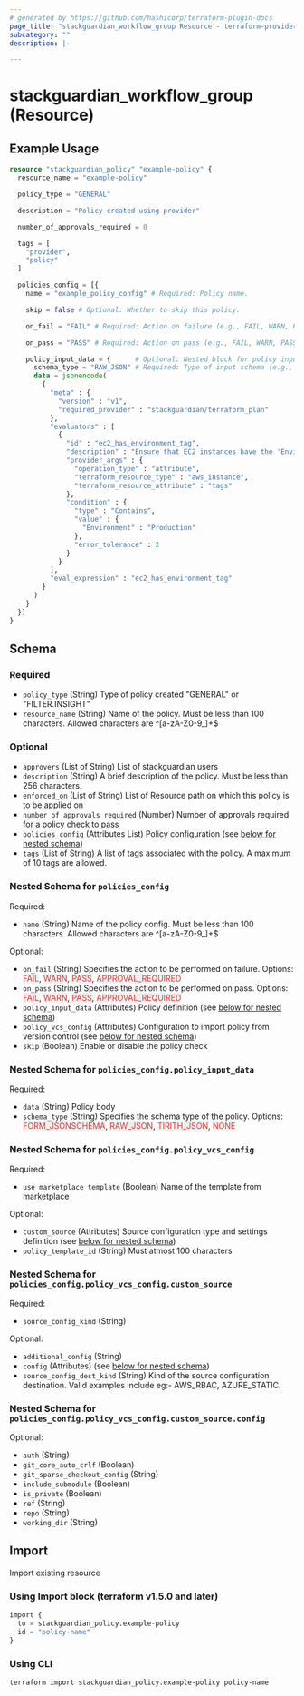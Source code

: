 ```yaml
---
# generated by https://github.com/hashicorp/terraform-plugin-docs
page_title: "stackguardian_workflow_group Resource - terraform-provider-stackguardian"
subcategory: ""
description: |-

---
```


# stackguardian_workflow_group (Resource)

## Example Usage

```terraform
resource "stackguardian_policy" "example-policy" {
  resource_name = "example-policy"

  policy_type = "GENERAL"

  description = "Policy created using provider"

  number_of_approvals_required = 0

  tags = [
    "provider",
    "policy"
  ]

  policies_config = [{
    name = "example_policy_config" # Required: Policy name.

    skip = false # Optional: Whether to skip this policy.

    on_fail = "FAIL" # Required: Action on failure (e.g., FAIL, WARN, PASS, APPROVAL_REQUIRED).

    on_pass = "PASS" # Required: Action on pass (e.g., FAIL, WARN, PASS, APPROVAL_REQUIRED).

    policy_input_data = {      # Optional: Nested block for policy input data.
      schema_type = "RAW_JSON" # Required: Type of input schema (e.g., FORM_JSONSCHEMA, RAW_JSON).
      data = jsonencode(
        {
          "meta" : {
            "version" : "v1",
            "required_provider" : "stackguardian/terraform_plan"
          },
          "evaluators" : [
            {
              "id" : "ec2_has_environment_tag",
              "description" : "Ensure that EC2 instances have the 'Environment: Production' tag",
              "provider_args" : {
                "operation_type" : "attribute",
                "terraform_resource_type" : "aws_instance",
                "terraform_resource_attribute" : "tags"
              },
              "condition" : {
                "type" : "Contains",
                "value" : {
                  "Environment" : "Production"
                },
                "error_tolerance" : 2
              }
            }
          ],
          "eval_expression" : "ec2_has_environment_tag"
        }
      )
    }
  }]
}
```

<!-- schema generated by tfplugindocs -->
## Schema

### Required

- `policy_type` (String) Type of policy created "GENERAL" or "FILTER.INSIGHT"
- `resource_name` (String) Name of the policy. Must be less than 100 characters. Allowed characters are ^[a-zA-Z0-9_]+$

### Optional

- `approvers` (List of String) List of stackguardian users
- `description` (String) A brief description of the policy. Must be less than 256 characters.
- `enforced_on` (List of String) List of Resource path on which this policy is to be applied on
- `number_of_approvals_required` (Number) Number of approvals required for a policy check to pass
- `policies_config` (Attributes List) Policy configuration (see [below for nested schema](#nestedatt--policies_config))
- `tags` (List of String) A list of tags associated with the policy. A maximum of 10 tags are allowed.

<a id="nestedatt--policies_config"></a>
### Nested Schema for `policies_config`

Required:

- `name` (String) Name of the policy config. Must be less than 100 characters. Allowed characters are ^[a-zA-Z0-9_]+$

Optional:

- `on_fail` (String) Specifies the action to be performed on failure. Options: <span style="background-color: #eff0f0; color: #e53835;">FAIL</span>,
		<span style="background-color: #eff0f0; color: #e53835;">WARN</span>,
		<span style="background-color: #eff0f0; color: #e53835;">PASS</span>,
		<span style="background-color: #eff0f0; color: #e53835;">APPROVAL_REQUIRED</span>
- `on_pass` (String) Specifies the action to be performed on pass. Options: <span style="background-color: #eff0f0; color: #e53835;">FAIL</span>,
		<span style="background-color: #eff0f0; color: #e53835;">WARN</span>,
		<span style="background-color: #eff0f0; color: #e53835;">PASS</span>,
		<span style="background-color: #eff0f0; color: #e53835;">APPROVAL_REQUIRED</span>
- `policy_input_data` (Attributes) Policy definition (see [below for nested schema](#nestedatt--policies_config--policy_input_data))
- `policy_vcs_config` (Attributes) Configuration to import policy from version control (see [below for nested schema](#nestedatt--policies_config--policy_vcs_config))
- `skip` (Boolean) Enable or disable the policy check

<a id="nestedatt--policies_config--policy_input_data"></a>
### Nested Schema for `policies_config.policy_input_data`

Required:

- `data` (String) Policy body
- `schema_type` (String) Specifies the schema type of the policy. Options: <span style="background-color: #eff0f0; color: #e53835;">FORM_JSONSCHEMA</span>,
		<span style="background-color: #eff0f0; color: #e53835;">RAW_JSON</span>,
		<span style="background-color: #eff0f0; color: #e53835;">TIRITH_JSON</span>,
		<span style="background-color: #eff0f0; color: #e53835;">NONE</span>


<a id="nestedatt--policies_config--policy_vcs_config"></a>
### Nested Schema for `policies_config.policy_vcs_config`

Required:

- `use_marketplace_template` (Boolean) Name of the template from marketplace

Optional:

- `custom_source` (Attributes) Source configuration type and settings definition (see [below for nested schema](#nestedatt--policies_config--policy_vcs_config--custom_source))
- `policy_template_id` (String) Must atmost 100 characters

<a id="nestedatt--policies_config--policy_vcs_config--custom_source"></a>
### Nested Schema for `policies_config.policy_vcs_config.custom_source`

Required:

- `source_config_kind` (String)

Optional:

- `additional_config` (String)
- `config` (Attributes) (see [below for nested schema](#nestedatt--policies_config--policy_vcs_config--custom_source--config))
- `source_config_dest_kind` (String) Kind of the source configuration destination. Valid examples include eg:- AWS_RBAC, AZURE_STATIC.

<a id="nestedatt--policies_config--policy_vcs_config--custom_source--config"></a>
### Nested Schema for `policies_config.policy_vcs_config.custom_source.config`

Optional:

- `auth` (String)
- `git_core_auto_crlf` (Boolean)
- `git_sparse_checkout_config` (String)
- `include_submodule` (Boolean)
- `is_private` (Boolean)
- `ref` (String)
- `repo` (String)
- `working_dir` (String)







## Import

Import existing resource

### Using Import block (terraform v1.5.0 and later)
```terraform
import {
  to = stackguardian_policy.example-policy
  id = "policy-name"
}
```

### Using CLI
```bash
terraform import stackguardian_policy.example-policy policy-name
```